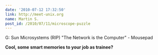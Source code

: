 ```yaml
---
date: '2010-07-12 17:32:50'
link: http://meet-unix.org
name: Martin S.
post_id: /2010/07/11/microscope-puzzle
---
```


G: Sun Microsystems (RIP) "The Network is the Computer" - Mousepad

<strong>Cool, some smart memories to your job as trainee?</strong>